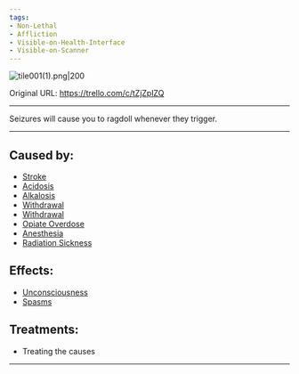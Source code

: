 ```yaml
---
tags:
- Non-Lethal
- Affliction
- Visible-on-Health-Interface
- Visible-on-Scanner
---
```


![tile001(1).png\|200](/Head_Brain/Seizure%20-%20Attachments/6718845db30472d958dd7a3f.png)

Original URL: https://trello.com/c/tZjZplZQ

---

Seizures will cause you to ragdoll whenever they trigger.

---

## Caused by:

- [Stroke](Stroke.md)
- [Acidosis](../Blood/Acidosis.md)
- [Alkalosis](../Blood/Alkalosis.md)
- [Withdrawal](Withdrawal.md)
- [Withdrawal](Withdrawal.md)
- [Opiate Overdose](Opiate%20Overdose.md)
- [Anesthesia](../Torso/Anesthesia.md)
- [Radiation Sickness](../Torso/Radiation%20Sickness.md)

## Effects:

- [Unconsciousness](Unconsciousness.md)
- [Spasms](../Symptoms/Spasms.md)

## Treatments:

- Treating the causes

---

